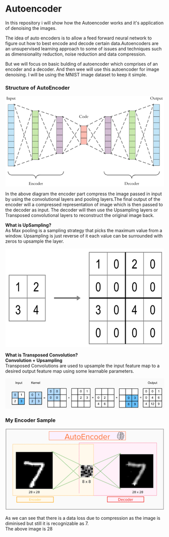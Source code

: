 # Autoencoder
In this repository i will show how the Autoencoder works and it's application of denoising the images.

 The idea of auto encoders is to allow a feed forward neural network to figure out how to best encode and decode certain data.Autoencoders are an unsupervised learning approach to some of issues and techniques such as dimensionality reduction, noise reduction and data compression.
 <p>
 But we will focus on basic bulding of autoencoder which comprises of an encoder and a decoder. And then wee will use this autoencoder for image denoising.
 I will be using the MNIST image dataset to keep it simple.
 </p>
 
 ### Structure of AutoEncoder
 <p align="center">
 <img align="center" src="https://github.com/vedantgoswami/Autoencoder/blob/main/Images/model.png">
 </p>

In the above diagram the encoder part compress the image passed in input by using the convolutional layers and pooling layers.The final output of the encoder will a compressed representation of image which is then passed to the decoder as input. The decoder will then use the Upsampling layers or Transposed convolutional layers to reconstruct the original image back.

<b> What is UpSampling? </b><br>
As Max pooling is a sampling strategy that picks the maximum value from a window. Upsampling is just reverse of it each value can be surrounded with zeros to upsample the layer.<br>
<p align="center">
<img  src="https://github.com/vedantgoswami/Autoencoder/blob/main/Images/upsampling.png" width=636dp height=312dp>
 </p>
 <b> What is Transposed Convolution? </b><br>
 <b>Convolution + Upsampling</b><br>
 Transposed Convolutions are used to upsample the input feature map to a desired output feature map using some learnable parameters.
 <p align="center">
 <img src="https://github.com/vedantgoswami/Autoencoder/blob/main/Images/Transposed%20convolution.png"> 
 </p>

### My Encoder Sample
<p>
<img src="https://github.com/vedantgoswami/Autoencoder/blob/main/Images/My%20model.png">
 </p>
As we can see that there is a data loss due to compression as the image is diminised but still it is recognizable as 7.<br>
The above image is 28

